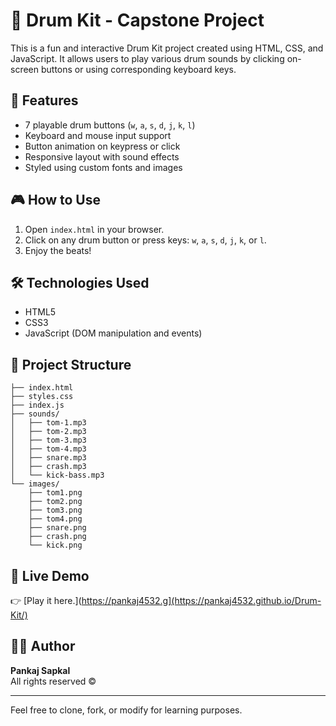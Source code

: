 
# 🥁 Drum Kit - Capstone Project

This is a fun and interactive Drum Kit project created using HTML, CSS, and JavaScript. It allows users to play various drum sounds by clicking on-screen buttons or using corresponding keyboard keys.

## 🚀 Features
- 7 playable drum buttons (`w`, `a`, `s`, `d`, `j`, `k`, `l`)
- Keyboard and mouse input support
- Button animation on keypress or click
- Responsive layout with sound effects
- Styled using custom fonts and images

## 🎮 How to Use
1. Open `index.html` in your browser.
2. Click on any drum button or press keys: `w`, `a`, `s`, `d`, `j`, `k`, or `l`.
3. Enjoy the beats!

## 🛠️ Technologies Used
- HTML5
- CSS3
- JavaScript (DOM manipulation and events)

## 📂 Project Structure
```
├── index.html
├── styles.css
├── index.js
├── sounds/
│   ├── tom-1.mp3
│   ├── tom-2.mp3
│   ├── tom-3.mp3
│   ├── tom-4.mp3
│   ├── snare.mp3
│   ├── crash.mp3
│   └── kick-bass.mp3
└── images/
    ├── tom1.png
    ├── tom2.png
    ├── tom3.png
    ├── tom4.png
    ├── snare.png
    ├── crash.png
    └── kick.png
```


## 🔗 Live Demo

👉 [Play it here.](https://pankaj4532.g](https://pankaj4532.github.io/Drum-Kit/)

## 👨‍💻 Author
**Pankaj Sapkal**  
All rights reserved ©️

---

Feel free to clone, fork, or modify for learning purposes.
